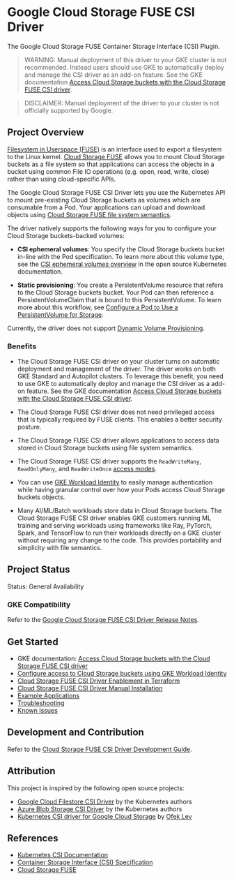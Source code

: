 <!--
Copyright 2018 The Kubernetes Authors.
Copyright 2022 Google LLC

Licensed under the Apache License, Version 2.0 (the "License");
you may not use this file except in compliance with the License.
You may obtain a copy of the License at

    https://www.apache.org/licenses/LICENSE-2.0

Unless required by applicable law or agreed to in writing, software
distributed under the License is distributed on an "AS IS" BASIS,
WITHOUT WARRANTIES OR CONDITIONS OF ANY KIND, either express or implied.
See the License for the specific language governing permissions and
limitations under the License.
-->

# Google Cloud Storage FUSE CSI Driver
The Google Cloud Storage FUSE Container Storage Interface (CSI) Plugin.

> WARNING: Manual deployment of this driver to your GKE cluster is not recommended. Instead users should use GKE to automatically deploy and manage the CSI driver as an add-on feature. See the GKE documentation [Access Cloud Storage buckets with the Cloud Storage FUSE CSI driver](https://cloud.google.com/kubernetes-engine/docs/how-to/persistent-volumes/cloud-storage-fuse-csi-driver).

> DISCLAIMER: Manual deployment of the driver to your cluster is not officially supported by Google.

## Project Overview

[Filesystem in Userspace (FUSE)](https://www.kernel.org/doc/html/next/filesystems/fuse.html) is an interface used to export a filesystem to the Linux kernel. [Cloud Storage FUSE](https://cloud.google.com/storage/docs/gcs-fuse) allows you to mount Cloud Storage buckets as a file system so that applications can access the objects in a bucket using common File IO operations (e.g. open, read, write, close) rather than using cloud-specific APIs. 

The Google Cloud Storage FUSE CSI Driver lets you use the Kubernetes API to mount pre-existing Cloud Storage buckets as volumes which are consumable from a Pod. Your applications can upload and download objects using [Cloud Storage FUSE file system semantics](https://github.com/googlecloudplatform/gcsfuse/blob/master/docs/semantics.md).

The driver natively supports the following ways for you to configure your Cloud Storage buckets-backed volumes:

* **CSI ephemeral volumes**: You specify the Cloud Storage buckets bucket in-line with the Pod specification. To learn more about this volume type, see the [CSI ephemeral volumes overview](https://kubernetes.io/docs/concepts/storage/ephemeral-volumes/#csi-ephemeral-volumes) in the open source Kubernetes documentation.

* **Static provisioning**: You create a PersistentVolume resource that refers to the Cloud Storage buckets bucket. Your Pod can then reference a PersistentVolumeClaim that is bound to this PersistentVolume. To learn more about this workflow, see [Configure a Pod to Use a PersistentVolume for Storage](https://kubernetes.io/docs/tasks/configure-pod-container/configure-persistent-volume-storage/).

Currently, the driver does not support [Dynamic Volume Provisioning](https://kubernetes.io/docs/concepts/storage/dynamic-provisioning/).

### Benefits

* The Cloud Storage FUSE CSI driver on your cluster turns on automatic deployment and management of the driver. The driver works on both GKE Standard and Autopilot clusters. To leverage this benefit, you need to use GKE to automatically deploy and manage the CSI driver as a add-on feature. See the GKE documentation [Access Cloud Storage buckets with the Cloud Storage FUSE CSI driver](https://cloud.google.com/kubernetes-engine/docs/how-to/persistent-volumes/cloud-storage-fuse-csi-driver).

* The Cloud Storage FUSE CSI driver does not need privileged access that is typically required by FUSE clients. This enables a better security posture.

* The Cloud Storage FUSE CSI driver allows applications to access data stored in Cloud Storage buckets using file system semantics.

* The Cloud Storage FUSE CSI driver supports the `ReadWriteMany`, `ReadOnlyMany`, and `ReadWriteOnce` [access modes](https://kubernetes.io/docs/concepts/storage/persistent-volumes/#access-modes).

* You can use [GKE Workload Identity](https://cloud.devsite.corp.google.com/kubernetes-engine/docs/concepts/workload-identity) to easily manage authentication while having granular control over how your Pods access Cloud Storage buckets objects.

* Many AI/ML/Batch workloads store data in Cloud Storage buckets. The Cloud Storage FUSE CSI driver enables GKE customers running ML training and serving workloads using frameworks like Ray, PyTorch, Spark, and TensorFlow to run their workloads directly on a GKE cluster without requiring any change to the code. This provides portability and simplicity with file semantics.

## Project Status

Status: General Availability

### GKE Compatibility

Refer to the [Google Cloud Storage FUSE CSI Driver Release Notes](./docs/releases.md).

## Get Started
- GKE documentation: [Access Cloud Storage buckets with the Cloud Storage FUSE CSI driver](https://cloud.google.com/kubernetes-engine/docs/how-to/persistent-volumes/cloud-storage-fuse-csi-driver)
- [Configure access to Cloud Storage buckets using GKE Workload Identity](./docs/authentication.md)
- [Cloud Storage FUSE CSI Driver Enablement in Terraform](./docs/terraform.md)
- [Cloud Storage FUSE CSI Driver Manual Installation](./docs/installation.md)
- [Example Applications](./examples/README.md)
- [Troubleshooting](./docs/troubleshooting.md)
- [Known Issues](./docs/known-issues.md)

## Development and Contribution
Refer to the [Cloud Storage FUSE CSI Driver Development Guide](./docs/development.md).

## Attribution

This project is inspired by the following open source projects:

- [Google Cloud Filestore CSI Driver](https://github.com/kubernetes-sigs/gcp-filestore-csi-driver) by the Kubernetes authors
- [Azure Blob Storage CSI Driver](https://github.com/kubernetes-sigs/blob-csi-driver) by the Kubernetes authors
- [Kubernetes CSI driver for Google Cloud Storage](https://github.com/ofek/csi-gcs) by [Ofek Lev](https://github.com/ofek)

## References

- [Kubernetes CSI Documentation](https://kubernetes-csi.github.io/docs/)
- [Container Storage Interface (CSI) Specification](https://github.com/container-storage-interface/spec)
- [Cloud Storage FUSE](https://cloud.google.com/storage/docs/gcs-fuse)
